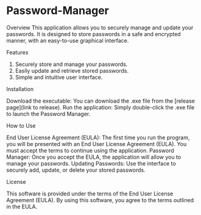# Password-Manager

Overview
This application allows you to securely manage and update your passwords. It is designed to store passwords in a safe and encrypted manner, with an easy-to-use graphical interface.

Features
1. Securely store and manage your passwords.
2. Easily update and retrieve stored passwords.
3. Simple and intuitive user interface.

Installation

Download the executable: You can download the .exe file from the [release page](link to release).
Run the application: Simply double-click the .exe file to launch the Password Manager.

How to Use

End User License Agreement (EULA): The first time you run the program, you will be presented with an End User License Agreement (EULA). You must accept the terms to continue using the application.
Password Manager: Once you accept the EULA, the application will allow you to manage your passwords.
Updating Passwords: Use the interface to securely add, update, or delete your stored passwords.

License

This software is provided under the terms of the End User License Agreement (EULA). By using this software, you agree to the terms outlined in the EULA.
